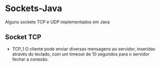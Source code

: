 # Sockets-Java
Alguns sockets TCP e UDP implementados em Java

## Socket TCP
* TCP_1
	O cliente pode enviar diversas mensagens ao servidor, inseridas através do teclado, com um timeout de 10 segundos para o servidor fechar a conexão.



